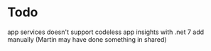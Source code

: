 # Todo

app services doesn't support codeless app insights with .net 7
add manually (Martin may have done something in shared)